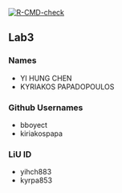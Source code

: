 
  <!-- badges: start -->
  [![R-CMD-check](https://github.com/kiriakospapa/Lab3-original-/actions/workflows/R-CMD-check.yaml/badge.svg)](https://github.com/kiriakospapa/Lab3-original-/actions/workflows/R-CMD-check.yaml)
  <!-- badges: end -->
  
  ## Lab3
  
  ### Names
  - YI HUNG CHEN
  - KYRIAKOS PAPADOPOULOS
  
  ### Github Usernames
  - bboyect
  - kiriakospapa
  
  ### LiU ID
  - yihch883
  - kyrpa853
